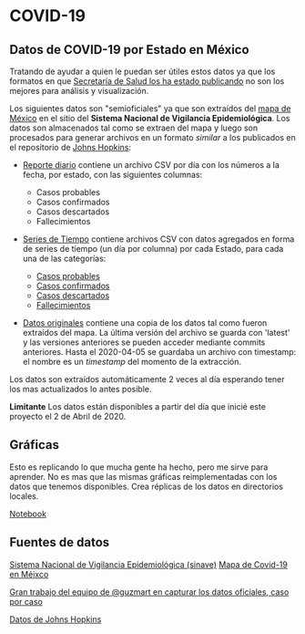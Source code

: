 # COVID-19 

## Datos de COVID-19 por Estado en México

Tratando de ayudar a quien le puedan ser útiles estos datos ya que los formatos en que [Secretaría de Salud los ha estado publicando](https://www.gob.mx/salud/documentos/coronavirus-covid-19-comunicado-tecnico-diario-238449) 
no son los mejores para análisis y visualización.

Los siguientes datos son "semioficiales" ya que son extraídos del [mapa de México](https://ncov.sinave.gob.mx/mapa.aspx) 
en el sitio del **Sistema Nacional de Vigilancia Epidemiológica**. Los datos son almacenados tal como se extraen
del mapa y luego son procesados para generar archivos en un formato *similar* a los publicados en el repositorio de 
[Johns Hopkins](https://github.com/CSSEGISandData/COVID-19/tree/master/csse_covid_19_data/csse_covid_19_time_series):

- [Reporte diario](data/sinave/reporte_diario) contiene un archivo CSV por día con los números
a la fecha, por estado, con las siguientes columnas:
    - Casos probables
    - Casos confirmados
    - Casos descartados
    - Fallecimientos
    
- [Series de Tiempo](data/sinave/series_tiempo) contiene archivos CSV con datos agregados en forma de series 
de tiempo (un día por columna) por cada Estado, para cada una de las categorías:
    - [Casos probables](data/sinave/series_tiempo/serie_tiempo_probables.csv)
    - [Casos confirmados](data/sinave/series_tiempo/serie_tiempo_confirmados.csv)
    - [Casos descartados](data/sinave/series_tiempo/serie_tiempo_descartados.csv)
    - [Fallecimientos](data/sinave/series_tiempo/serie_tiempo_muertos.csv)

- [Datos originales](data/sinave/fuente) contiene una copia de los datos tal como fueron extraídos del mapa. 
La última versión del archivo se guarda con 'latest' y las versiones anteriores se pueden acceder mediante commits anteriores. 
Hasta el 2020-04-05 se guardaba un archivo con timestamp: el nombre es un *timestamp* del momento de la extracción. 
    
Los datos son extraídos automáticamente 2 veces al día esperando tener los mas actualizados lo antes posible. 

**Limitante** Los datos están disponibles a partir del día que inicié este proyecto el 2 de Abril de 2020.


## Gráficas

Esto es replicando lo que mucha gente ha hecho, pero me sirve para aprender. No es mas que las mismas gráficas reimplementadas con los datos que tenemos disponibles. Crea réplicas de los datos en directorios locales.

[Notebook](covid.ipynb)

## Fuentes de datos

[Sistema Nacional de Vigilancia Epidemiológica (sinave)](https://ncov.sinave.gob.mx/)
[Mapa de Covid-19 en Méixco](https://ncov.sinave.gob.mx/mapa.aspx)

[Gran trabajo del equipo de @guzmart en capturar los datos oficiales, caso por caso](https://github.com/guzmart/covid19_mex)

[Datos de Johns Hopkins](https://github.com/CSSEGISandData/COVID-19/tree/master/csse_covid_19_data/csse_covid_19_time_series)
